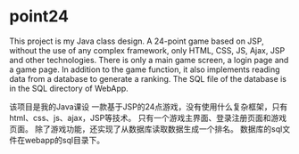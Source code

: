 # point24

This project is my Java class design.
A 24-point game based on JSP, without the use of any complex framework, only HTML, CSS, JS, Ajax, JSP and other technologies.
There is only a main game screen, a login page and a game page.
In addition to the game function, it also implements reading data from a database to generate a ranking.
The SQL file of the database is in the SQL directory of WebApp.

该项目是我的Java课设
一款基于JSP的24点游戏，没有使用什么复杂框架，只有html、css、js、ajax，JSP等技术。
只有一个游戏主界面、登录注册页面和游戏页面。
除了游戏功能，还实现了从数据库读取数据生成一个排名。
数据库的sql文件在webapp的sql目录下。
